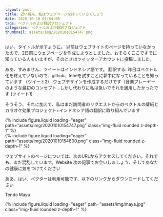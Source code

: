 ```yaml
---
layout: post
title: 近い将来、私はウェブページを持っているでしょう
date: 2020-10-10 01:54:00
tags: ベクトルおよび翻訳プロジェクト
categories: ベクトルおよび翻訳プロジェクト
thumbnail: assets/img/20201010154747.png
---
```


はい、タイトルが示すように。 以前はウェブサイトのページを持っていなかったので、2日前にウェブページを作成しようとしました。おそらくここですでに知っている人もいますが、そのときはツイッターアカウントに投稿しました。

ああ、すみません、ツイートはインドネシア語です。
翻訳する: 昨日はベクトル化を終えていないので、github、teheを試すことに夢中になっていることを知っています （ツイート2）
ウェブデザインを作成するだけです（音楽プレーヤーのような最初のコンセプト...しかし代わりに私は急いでそれを適用したかったです (ツイート1)

そうそう、それに加えて、私はまだ訪問者のリクエストからのベクトルの壁紙とカラオケ効果プロジェクト+インドネシア語の翻訳に取り組んでいます

<div class="row mt-3">
    <div class="col-sm mt-3 mt-md-0">
        {% include figure.liquid loading="eager" path="assets/img/20201010154747.png" class="img-fluid rounded z-depth-1" %}
    </div>
</div>

<div class="row mt-3">
    <div class="col-sm mt-3 mt-md-0">
        {% include figure.liquid loading="eager" path="assets/img/20201010154800.png" class="img-fluid rounded z-depth-1" %}
    </div>
</div>

ウェブサイトのページについては、次のURLからアクセスしてください。それでも、まだ混乱しています。Website
次の記事でお会いしましょう、そしてあなたの健康に気をつけてください

ああ、はい、ベクターは利用可能です、以下のリンクからダウンロードしてください

Tendo Maya
<div class="row mt-3">
    <div class="col-sm mt-3 mt-md-0">
        {% include figure.liquid loading="eager" path="assets/img/maya.jpg" class="img-fluid rounded z-depth-1" %}
    </div>
</div>
